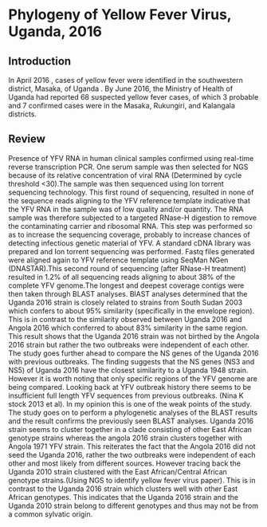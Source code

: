 # Phylogeny of Yellow Fever Virus, Uganda, 2016
## Introduction
In April 2016 , cases of yellow fever were identified in the southwestern district, Masaka, of Uganda . By June 2016, the Ministry 
of Health of Uganda had reported 68 suspected yellow fever cases, of which 3 probable and 7 confirmed cases were in the Masaka, 
Rukungiri, and Kalangala districts.
## Review
Presence of YFV RNA in human clinical samples confirmed using real-time reverse transcription PCR.
One serum sample was then selected for NGS because of its relative concentration of viral RNA (Determined by cycle threshold <30).The sample
was then sequenced using Ion torrent sequencing technology. 
This first round of  sequencing, resulted in none of the  sequence reads aligning to the YFV reference template indicative that the YFV
RNA in the sample was of low quality and/or quantity. The RNA sample was therefore subjected to a targeted RNase-H digestion 
to remove the contaminating carrier and ribosomal RNA. This step was performed so as to increase the sequencing coverage, probably
to increase chances of detecting infectious genetic material of YFV. A standard cDNA library was prepared and Ion torrent sequencing was performed. Fastq files generated were aligned again to YFV reference template using SeqMan NGen (DNASTAR).This second round of sequencing (after RNase-H treatment) resulted in 1.2% of all sequencing reads aligning to about 38% of the complete YFV genome.The longest and deepest coverage contigs were then taken through BLAST analyses. BlAST analyses determined that the Uganda 2016 strain is closely related to strains from South Sudan 2003 which confers to about 95% similarity (specifically in the envelope region).
This is in contrast to the similarity observed between Uganda 2016 and Angola 2016 which conferred to about 83% similarity in the same 
region. This result shows that the Uganda 2016 strain was not birthed by the Angola 2016 strain but rather the two outbreaks were 
independent of each other. The study goes further ahead to compare the NS genes of the Uganda 2016 with previous outbreaks. The finding
suggests that the NS genes (NS3 and NS5) of Uganda 2016 have the closest similarity to a Uganda 1948 strain. However it is worth noting that only specific regions of the YFV genome are being compared. Looking back at YFV outbreak history there seems to be 
insufficient full length YFV sequences from previous outbreaks. (Nina K stock 2013 et al). In my opinion this is one of the weak points of the study.
The study goes on to perform a phylogenetic analyses of the BLAST results and the result confirms the previously seen BLAST analyses. Uganda 2016 strain seems to cluster together in a clade consisting of other East African genotype strains whereas the angola 2016 strain clusters together with Angola 1971 YFV strain. This reiterates the fact that the Angola 2016 did not seed the Uganda 2016, rather the two outbreaks were independent of each other and most likely from different sources.
However tracing back the Uganda 2010 strain clustered with the East African/Central African genotype strains.(Using NGS to identify yellow fever virus paper). This is in contrast to the Uganda 2016 strain which clusters well with other East African genotypes.
This indicates that the Uganda 2016 strain and the Uganda 2010 strain belong to different genotypes and thus may not be from a common sylvatic origin. 

